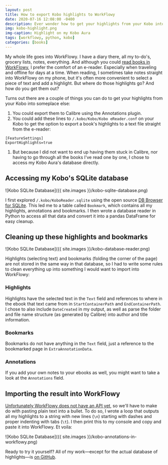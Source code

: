 ```yaml
---
layout: post
title: How to export Kobo highlights to WorkFlowy
date: 2020-07-16 12:08:00 -0400
description: Ever wonder how to get your highlights from your Kobo into WorkFlowy?
img: kobo-highlight.png
img-caption: Highlight on my Kobo Aura
tags: [workflowy, python, kobo]
categories: [books]
---
```

My whole life goes into WorkFlowy. I have a diary there, all my to-do's, grocery lists, notes, everything. And although you could [read books in WorkFlowy](https://blog.workflowy.com/2016/07/07/books-in-workflowy/), I prefer the comfort of an e-reader. Especially when traveling and offline for days at a time. When reading, I sometimes take notes straight into WorkFlowy on my phone, but it's often more convenient to select a piece of text and add a highlight. But where do those highlights go? And how do you get them out?

Turns out there are a couple of things you can do to get your highlights from your Kobo into someplace else:
1. You could export them to Calibre using the Annotations plugin.
1. You could add these lines to `/.kobo/Kobo/Kobo eReader.conf` on your Kobo to get the option to export a book's highlights to a text file straight from the e-reader:
  ```
  [FeatureSettings]
  ExportHighlights=true
  ```
1. But because I did not want to end up having them stuck in Calibre, nor having to go through all the books I've read one by one, I chose to access my Kobo Aura's database directly.

## Accessing my Kobo's SQLite database

![Kobo SQLite Database]({{ site.images }}/kobo-sqlite-database.png)

I first explored `/.kobo/KoboReader.sqlite` using the open source [DB Browser for SQLite](https://sqlitebrowser.org/). This led me to a table called `Bookmark`, which contains all my highlights, annotations and bookmarks. I then wrote a database reader in Python to access all that data and convert it into a pandas DataFrame for easy cleanup.

## Cleaning up these highlights and bookmarks

![Kobo SQLite Database]({{ site.images }}/kobo-database-reader.png)

Highlights (selecting text) and bookmarks (folding the corner of the page) are not stored in the same way in that database, so I had to write some rules to clean everything up into something I would want to import into WorkFlowy:

### Highlights

Highlights have the selected text in the `Text` field and references to where in the ebook that text came from in `StartContainerPath` and `EndContainerPath`. I chose to also include `DateCreated` in my output, as well as parse the folder and file name structure (as generated by Calibre) into author and title information.

### Bookmarks

Bookmarks do not have anything in the `Text` field, just a reference to the bookmarked page in `ExtraAnnotationData`.

### Annotations

If you add your own notes to your ebooks as well, you might want to take a look at the `Annotations` field.

## Importing the result into WorkFlowy

[Unfortunately WorkFlowy does not have an API yet](https://workflowy.zendesk.com/hc/en-us/community/posts/201100295-API), so we'll have to make do with pasting plain text into a bullet. To do so, I wrote a loop that outputs all my highlights to a string with new lines (`\n`) starting with dashes and proper indenting with tabs (`\t`). I then print this to my console and copy and paste it into WorkFlowy. Et voila:

![Kobo SQLite Database]({{ site.images }}/kobo-annotations-in-workflowy.png)

Ready to try it yourself? All of my work—except for the actual database of highlights—is [on GitHub](https://github.com/harmtemolder/kobo-annotations-to-workflowy).
